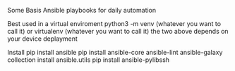 Some Basis Ansible playbooks for daily automation

Best used in a virtual enviroment
python3 -m venv (whatever you want to call it)
or virtualenv (whatever you want to call it)
the two above depends on your device deplayment


Install
pip install ansible
pip install ansible-core ansible-lint
ansible-galaxy collection install ansible.utils
pip install ansible-pylibssh
